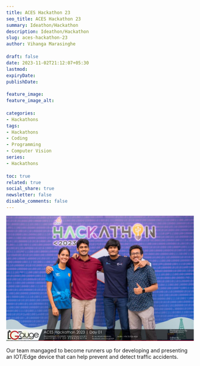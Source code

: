 ```yaml
---
title: ACES Hackathon 23
seo_title: ACES Hackathon 23
summary: Ideathon/Hackathon
description: Ideathon/Hackathon
slug: aces-hackathon-23
author: Vihanga Marasinghe

draft: false
date: 2023-11-02T21:12:07+05:30
lastmod: 
expiryDate: 
publishDate: 

feature_image: 
feature_image_alt: 

categories:
- Hackathons
tags:
- Hackathons
- Coding
- Programming
- Computer Vision
series:
- Hackathons

toc: true
related: true
social_share: true
newsletter: false
disable_comments: false
---
```


![ACES HACAKTHON](aces-hackathon.jpeg)

Our team mangaged to become runners up for developing and presenting an IOT/Edge device that can help prevent and detect traffic accidents.

